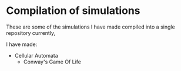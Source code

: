 # Compilation of simulations

These are some of the simulations I have made compiled into a single repository
currently,

I have made:
 - Cellular Automata
   - Conway's Game Of Life
